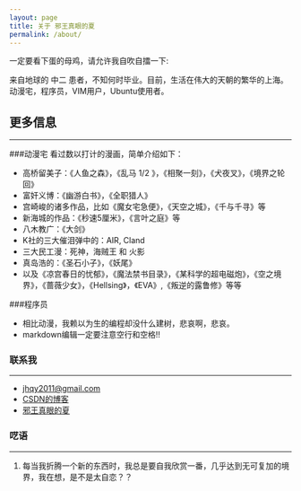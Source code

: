 ```yaml
---
layout: page
title: 关于 邪王真眼的夏
permalink: /about/
---
```


一定要看下蛋的母鸡，请允许我自吹自擂一下:

来自地球的 中二 患者，不知何时毕业。目前，生活在伟大的天朝的繁华的上海。动漫宅，程序员，VIM用户，Ubuntu使用者。

## 更多信息
----

###动漫宅
看过数以打计的漫画，简单介绍如下：

- 高桥留美子：《人鱼之森》，《乱马 1/2 》，《相聚一刻》，《犬夜叉》，《境界之轮回》
- 富奸义博：《幽游白书》，《全职猎人》
- 宫崎峻的诸多作品，比如《魔女宅急便》，《天空之城》，《千与千寻》等
- 新海城的作品：《秒速5厘米》，《言叶之庭》等
- 八木教广：《大剑》
- K社的三大催泪弹中的：AIR, Cland
- 三大民工漫：死神，海贼王 和 火影 
- 真岛浩的：《圣石小子》，《妖尾》
- 以及《凉宫春日的忧郁》，《魔法禁书目录》，《某科学的超电磁炮》，《空之境界》，《蔷薇少女》，《Hellsing》，《EVA》,《叛逆的露鲁修》等等

###程序员

- 相比动漫，我赖以为生的编程却没什么建树，悲哀啊，悲哀。
- markdown编辑一定要注意空行和空格!!

### 联系我
----

*  [jhqy2011@gmail.com](mailto:jhqy2011@gmail.com)
*  [CSDN的博客](http://blog.csdn.net/xiajian2010/)
*  [邪王真眼的夏](http:xiajian.github.io)

### 呓语
----

1. 每当我折腾一个新的东西时，我总是要自我欣赏一番，几乎达到无可复加的境界，我在想，是不是太自恋？？
